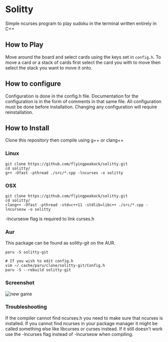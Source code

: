 # Solitty

Simple ncurses program to play sudoku in the terminal
written entirely in C++

## How to Play
Move around the board and select cards using the keys set in ```config.h```.
To move a card or a stack of cards first select the card you with to move 
then select the stack you want to move it onto.

## How to configure
Configuration is done in the config.h file. Documentation for the
configuration is in the form of comments in that same file.
All configuration must be done before installation.
Changing any configuration will require reinstallation.

## How to Install
Clone this repository then compile using g++ or clang++

### Linux
```
git clone https://github.com/flyingpeakock/solitty.git
cd solitty/
g++ -Ofast -pthread ./src/*.cpp -lncurses -o solitty
```

### OSX
```
git clone https://github.com/flyingpeakock/solitty.git
cd solitty/
clang++ -Ofast -pthread -std=c++11 -stdlib=libc++ ./src/*.cpp -lncursesw -o solitty
```
-lncursesw flag is required to link curses.h

### Aur
This package can be found as solitty-git on the AUR.
```
paru -S solitty-git

# If you wish to edit config.h
vim ~/.cache/paru/clone/solitty-git/Config.h
paru -S --rebuild solitty-git
```

### Screenshot
![new game](https://i.imgur.com/sMBQvif.png)

### Troubleshooting
If the compiler cannot find ncurses.h you need to make sure that ncurses is installed.
If you cannot find ncurses in your package manager it might be called something else like
libcurses or curses instead. If it still doesn't work use the -lncurses flag instead of -lncursesw when compiling.
